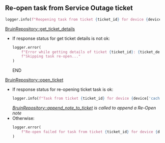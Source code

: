 ## Re-open task from Service Outage ticket

```python
logger.info(f"Reopening task from ticket {ticket_id} for device {device['cached_info']['serial_number']}...")
```

[BruinRepository::get_ticket_details](../../repositories/bruin_repository/get_ticket_details.md)

* If response status for get ticket details is not ok:
  ```python
  logger.error(
      f"Error while getting details of ticket {ticket_id}: {ticket_details_response}. "
      f"Skipping task re-open..."
  )
  ```
  END

[BruinRepository::open_ticket](../../repositories/bruin_repository/open_ticket.md)

* If response status for re-opening ticket task is ok:
  ```python
  logger.info(f"Task from ticket {ticket_id} for device {device['cached_info']['serial_number']} re-opened!")
  ```
  _[BruinRepository::append_note_to_ticket](../../repositories/bruin_repository/append_note_to_ticket.md) is called to append a Re-Open note_
* Otherwise:
  ```python
  logger.error(
      f"Re-open failed for task from ticket {ticket_id} for device {device['cached_info']['serial_number']}"
  )
  ```